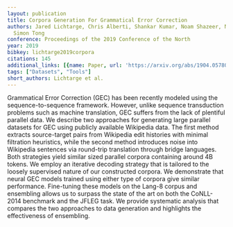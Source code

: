 ```yaml
---
layout: publication
title: Corpora Generation For Grammatical Error Correction
authors: Jared Lichtarge, Chris Alberti, Shankar Kumar, Noam Shazeer, Niki Parmar,
  Simon Tong
conference: Proceedings of the 2019 Conference of the North
year: 2019
bibkey: lichtarge2019corpora
citations: 145
additional_links: [{name: Paper, url: 'https://arxiv.org/abs/1904.05780'}]
tags: ["Datasets", "Tools"]
short_authors: Lichtarge et al.
---
```

Grammatical Error Correction (GEC) has been recently modeled using the
sequence-to-sequence framework. However, unlike sequence transduction problems
such as machine translation, GEC suffers from the lack of plentiful parallel
data. We describe two approaches for generating large parallel datasets for GEC
using publicly available Wikipedia data. The first method extracts
source-target pairs from Wikipedia edit histories with minimal filtration
heuristics, while the second method introduces noise into Wikipedia sentences
via round-trip translation through bridge languages. Both strategies yield
similar sized parallel corpora containing around 4B tokens. We employ an
iterative decoding strategy that is tailored to the loosely supervised nature
of our constructed corpora. We demonstrate that neural GEC models trained using
either type of corpora give similar performance. Fine-tuning these models on
the Lang-8 corpus and ensembling allows us to surpass the state of the art on
both the CoNLL-2014 benchmark and the JFLEG task. We provide systematic
analysis that compares the two approaches to data generation and highlights the
effectiveness of ensembling.